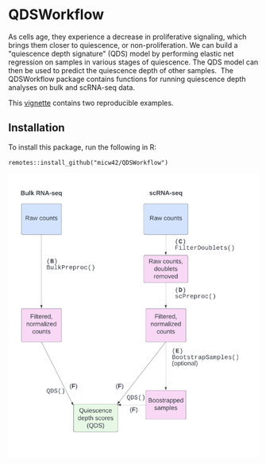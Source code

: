 # QDSWorkflow
As cells age, they experience a decrease in proliferative signaling, 
which brings them closer to quiescence, or non-proliferation. 
We can build a "quiescence depth signature" (QDS) model by performing 
elastic net regression on samples in various stages of quiescence. 
The QDS model can then be used to predict the quiescence depth of other samples.  
The QDSWorkflow package contains functions for running quiescence depth analyses on bulk and scRNA-seq data. 

This [vignette](http://htmlpreview.github.io/?https://github.com/micw42/QDSWorkflow/blob/main/vignettes/introduction.html) contains two reproducible examples.

## Installation
To install this package, run the following in R:

```
remotes::install_github("micw42/QDSWorkflow")
```

![Workflow chart](QDSWorkflow_panelA.png)







